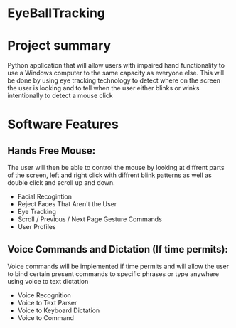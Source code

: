# EyeBallTracking

# Project summary
Python application that will allow users with impaired hand functionality to use a Windows computer to the same capacity as everyone else.
 This will be done by using eye tracking technology to detect where on the screen the user is looking and to tell when the user either 
 blinks or winks intentionally to detect a mouse click

# Software Features

## Hands Free Mouse:
The user will then be able to control the mouse by looking at diffrent parts of the screen, left and right click with diffrent blink 
patterns as well as double click and scroll up and down.
- Facial Recogintion
- Reject Faces That Aren't the User
- Eye Tracking
- Scroll / Previous / Next Page Gesture Commands
- User Profiles

## Voice Commands and Dictation (If time permits):
Voice commands will be implemented if time permits and will allow the user to bind certain present commands to specific phrases or type anywhere using voice to text dictation
- Voice Recognition
- Voice to Text Parser
- Voice to Keyboard Dictation
- Voice to Command
